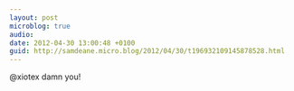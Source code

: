 ```yaml
---
layout: post
microblog: true
audio: 
date: 2012-04-30 13:00:48 +0100
guid: http://samdeane.micro.blog/2012/04/30/t196932109145878528.html
---
```

@xiotex damn you!
